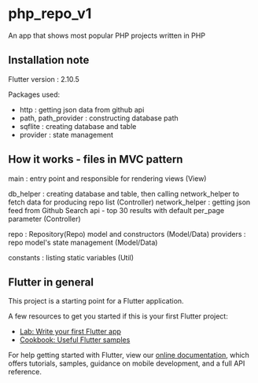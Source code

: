 # php_repo_v1

An app that shows most popular PHP projects written in PHP 

## Installation note

Flutter version : 2.10.5

Packages used:
 - http : getting json data from github api
 - path, path_provider : constructing database path
 - sqflite : creating database and table
 - provider : state management


## How it works - files in MVC pattern

main : entry point and responsible for rendering views (View)
 
db_helper : creating database and table, then calling network_helper to fetch data for producing repo list (Controller)
network_helper : getting json feed from Github Search api - top 30 results with default per_page parameter (Controller)
 
repo : Repository(Repo) model and constructors (Model/Data)
providers : repo model's state management (Model/Data)
 
constants : listing static variables (Util)


## Flutter in general

This project is a starting point for a Flutter application.

A few resources to get you started if this is your first Flutter project:

- [Lab: Write your first Flutter app](https://flutter.dev/docs/get-started/codelab)
- [Cookbook: Useful Flutter samples](https://flutter.dev/docs/cookbook)

For help getting started with Flutter, view our
[online documentation](https://flutter.dev/docs), which offers tutorials,
samples, guidance on mobile development, and a full API reference.
